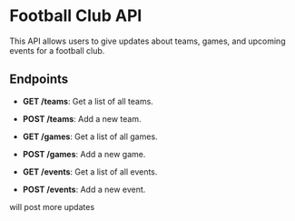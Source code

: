 # Football Club API

This API allows users to give updates about teams, games, and upcoming events for a football club.

## Endpoints

- **GET /teams**: Get a list of all teams.
- **POST /teams**: Add a new team.

- **GET /games**: Get a list of all games.
- **POST /games**: Add a new game.

- **GET /events**: Get a list of all events.
- **POST /events**: Add a new event.

will post more updates